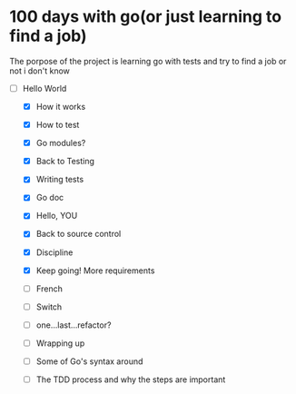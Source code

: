 # 100 days with go(or just learning to find a job)

The porpose of the project is learning go with tests and try to find a job 
or not i don't know

- [ ] Hello World
    - [x] How it works
    - [x] How to test
    - [x] Go modules?
    - [x] Back to Testing
    - [x] Writing tests
    - [x] Go doc
    - [x] Hello, YOU
    - [x] Back to source control
    - [x] Discipline
    - [x] Keep going! More requirements
    - [ ] French
    - [ ] Switch
    - [ ] one...last...refactor?
    - [ ] Wrapping up
    - [ ] Some of Go's syntax around
    - [ ] The TDD process and why the steps are important
  